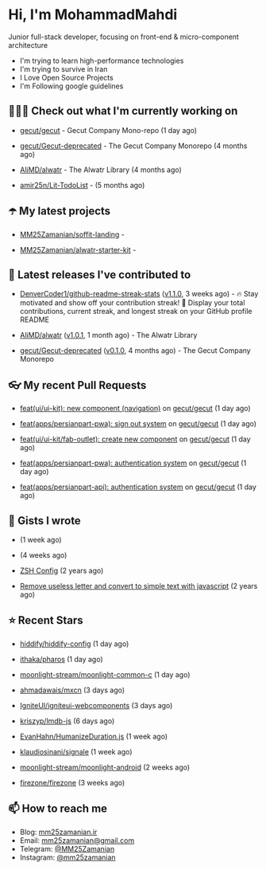 # Hi, I'm MohammadMahdi

Junior full-stack developer, focusing on front-end & micro-component architecture

- I'm trying to learn high-performance technologies
- I'm trying to survive in Iran
- I Love Open Source Projects
- I'm Following google guidelines

## 👨🏻‍💻 Check out what I'm currently working on



- [gecut/gecut](https://github.com/gecut/gecut) - Gecut Company Mono-repo (1 day ago)

- [gecut/Gecut-deprecated](https://github.com/gecut/Gecut-deprecated) - The Gecut Company Monorepo (4 months ago)

- [AliMD/alwatr](https://github.com/AliMD/alwatr) - The Alwatr Library (4 months ago)

- [amir25n/Lit-TodoList](https://github.com/amir25n/Lit-TodoList) -  (5 months ago)

## ☂️ My latest projects



- [MM25Zamanian/soffit-landing](https://github.com/MM25Zamanian/soffit-landing) - 

- [MM25Zamanian/alwatr-starter-kit](https://github.com/MM25Zamanian/alwatr-starter-kit) - 

## 🎉 Latest releases I've contributed to



- [DenverCoder1/github-readme-streak-stats](https://github.com/DenverCoder1/github-readme-streak-stats) ([v1.1.0](https://github.com/DenverCoder1/github-readme-streak-stats/releases/tag/v1.1.0), 3 weeks ago) - 🔥 Stay motivated and show off your contribution streak! 🌟 Display your total contributions, current streak, and longest streak on your GitHub profile README

- [AliMD/alwatr](https://github.com/AliMD/alwatr) ([v1.0.1](https://github.com/AliMD/alwatr/releases/tag/v1.0.1), 1 month ago) - The Alwatr Library

- [gecut/Gecut-deprecated](https://github.com/gecut/Gecut-deprecated) ([v0.1.0](https://github.com/gecut/Gecut-deprecated/releases/tag/v0.1.0), 4 months ago) - The Gecut Company Monorepo

## 👓 My recent Pull Requests



- [feat(ui/ui-kit): new component (navigation)](https://github.com/gecut/gecut/pull/306) on [gecut/gecut](https://github.com/gecut/gecut) (1 day ago)

- [feat(apps/persianpart-pwa): sign out system](https://github.com/gecut/gecut/pull/305) on [gecut/gecut](https://github.com/gecut/gecut) (1 day ago)

- [ feat(ui/ui-kit/fab-outlet): create new component](https://github.com/gecut/gecut/pull/304) on [gecut/gecut](https://github.com/gecut/gecut) (1 day ago)

- [feat(apps/persianpart-pwa): authentication system](https://github.com/gecut/gecut/pull/303) on [gecut/gecut](https://github.com/gecut/gecut) (1 day ago)

- [feat(apps/persianpart-api): authentication system](https://github.com/gecut/gecut/pull/302) on [gecut/gecut](https://github.com/gecut/gecut) (1 day ago)

## 📓 Gists I wrote



- [](https://gist.github.com/4a90a63f8e2481311cfb56dd65a50c40) (1 week ago)

- [](https://gist.github.com/6fa5e6dbc6fbe09398ad885d68200702) (4 weeks ago)

- [ZSH Config](https://gist.github.com/fc1960135cf54fd5fae966c637455ffe) (2 years ago)

- [Remove useless letter and convert to simple text with javascript](https://gist.github.com/2249ec3b4dfe1de7693d6412beeba5a0) (2 years ago)

## ⭐ Recent Stars



- [hiddify/hiddify-config](https://github.com/hiddify/hiddify-config) (1 day ago)

- [ithaka/pharos](https://github.com/ithaka/pharos) (1 day ago)

- [moonlight-stream/moonlight-common-c](https://github.com/moonlight-stream/moonlight-common-c) (1 day ago)

- [ahmadawais/mxcn](https://github.com/ahmadawais/mxcn) (3 days ago)

- [IgniteUI/igniteui-webcomponents](https://github.com/IgniteUI/igniteui-webcomponents) (3 days ago)

- [kriszyp/lmdb-js](https://github.com/kriszyp/lmdb-js) (6 days ago)

- [EvanHahn/HumanizeDuration.js](https://github.com/EvanHahn/HumanizeDuration.js) (1 week ago)

- [klaudiosinani/signale](https://github.com/klaudiosinani/signale) (1 week ago)

- [moonlight-stream/moonlight-android](https://github.com/moonlight-stream/moonlight-android) (2 weeks ago)

- [firezone/firezone](https://github.com/firezone/firezone) (3 weeks ago)

## 📫 How to reach me

- Blog: [mm25zamanian.ir](https://mm25zamanian.ir)
- Email: [mm25zamanian@gmail.com](mailto://mm25zamanian@gmail.com)
- Telegram: [@MM25Zamanian](https://t.me/MM25Zamanian)
- Instagram: [@mm25zamanian](https://instagram.com/mm25zamanian)
